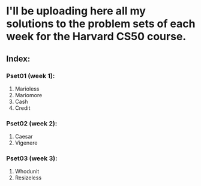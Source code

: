 # I'll be uploading here all my solutions to the problem sets of each week for the Harvard CS50 course.

## Index:

### Pset01 (week 1):
1. Marioless
2. Mariomore
3. Cash
4. Credit
  
### Pset02 (week 2):
1. Caesar
2. Vigenere

### Pset03 (week 3):
1. Whodunit
2. Resizeless
